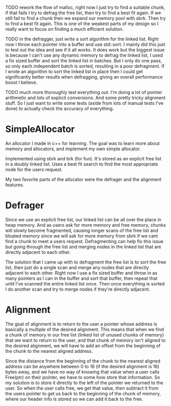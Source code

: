 TODO rework the flow of malloc, right now I just try to find a suitable chunk, if that fails I try to defrag the free list, then try to find a best fit again. If we still fail to find a chunk then we expand our memory pool with sbrk. Then try to find a best fit again. This is one of the weakest parts of my design so I really want to focus on finding a much efficient solution.

TODO in the defragger, just write a sort algorithm for the linked list. Right now I throw each pointer into a buffer and use std::sort. I mainly did this just to test out the idea and see if it all works. It does work but the biggest issue is because I can't use any dynamic memory to defrag the linked list, I used a fix sized buffer and sort the linked list in batches. But I only do one pass, so only each independent batch is sorted, resulting in a poor defragment. If I wrote an algorithm to sort the linked list in place then I could get significantly better results when defragging, giving an overall performance boost I believe.

TODO much more thoroughly test everything out. I'm doing a lot of pointer arithmetic and lots of explicit conversions. And some pretty tricky alignment stuff. So I just want to write some tests (aside from lots of manual tests I've done) to actually check the accuracy of everything.

# SimpleAllocator
An allocator I made in c++ for learning. The goal was to learn more about memory and allocators, and implement my own simple allocator.

Implemented using sbrk and brk (for fun). It's stored as an explicit free list in a doubly linked list. Uses a best fit search to find the most appropriate node for the users request.

My two favorite parts of the allocator were the defrager and the alignment features.

# Defrager

Since we use an explicit free list, our linked list can be all over the place in heap memory. And as users ask for more memory and free memory, chunks will slowly become fragmented, causing longer scans of the free list and bloated memory since we will ask for more memory from sbrk if we cant find a chunk to meet a users request. Defragmenting can help fix this issue but going through the free list and merging nodes in the linked list that are directly adjacent to each other.

The solution that I came up with to defragment the free list is to sort the free list, then just do a single scan and merge any nodes that are directly adjacent to each other. Right now I use a fix sized buffer and throw in as many pointers as I can in the buffer and sort that buffer, then repeat that until I've scanned the entire linked list once. Then once everything is sorted I do another scan and try to merge nodes if they're directly adjacent.

# Alignment

The goal of alignment is to return to the user a pointer whose address is basically a multiple of the desired alignment. This means that when we find a chunk of memory in our free list (linked list of unused chunks of memory) that we want to return to the user, and that chunk of memory isn't aligned to the desired alignment, we will have to add an offset from the beginning of the chunk to the nearest aligned address.

Since the distance from the beginning of the chunk to the nearest aligned address can be anywhere between 0 to 16 (if the desired alignment is 16) bytes away, and we have no way of knowing that value when a user calls Free(ptr) on their pointer, we have to some how store that information. So my solution is to store it directly to the left of the pointer we returned to the user. So when the user calls free, we get that value, then subtract it from the users pointer to get us back to the beginning of the chunk of memory, where our header info is stored so we can add it back to the free.
